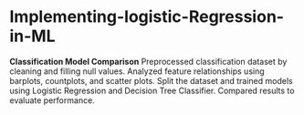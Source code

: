 # Implementing-logistic-Regression-in-ML
**Classification Model Comparison**   Preprocessed classification dataset by cleaning and filling null values. Analyzed feature relationships using barplots, countplots, and scatter plots. Split the dataset and trained models using Logistic Regression and Decision Tree Classifier. Compared results to evaluate performance.
